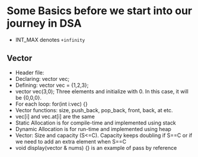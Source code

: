 # Some Basics before we start into our journey in DSA

- INT_MAX denotes `+infinity`
## Vector
- Header file: <vector>
- Declaring: vector<int> vec;
- Defining: vector<int> vec = {1,2,3}; 
- vector <int> vec(3,0); Three elements and initialize with 0. In this case, it will be {0,0,0}.
- For each loop: for(int i:vec) {}
- Vector functions: size, push_back, pop_back, front, back, at etc.
- vec[i] and vec.at[i] are the same
- Static Allocation is for compile-time and implemented using stack
- Dynamic Allocation is for run-time and implemented using heap
- Vector: Size and capacity (S<=C). Capacity keeps doubling if S==C or if we need to add an extra element when S==C
- void display(vector<int> & nums) {} is an example of pass by reference
